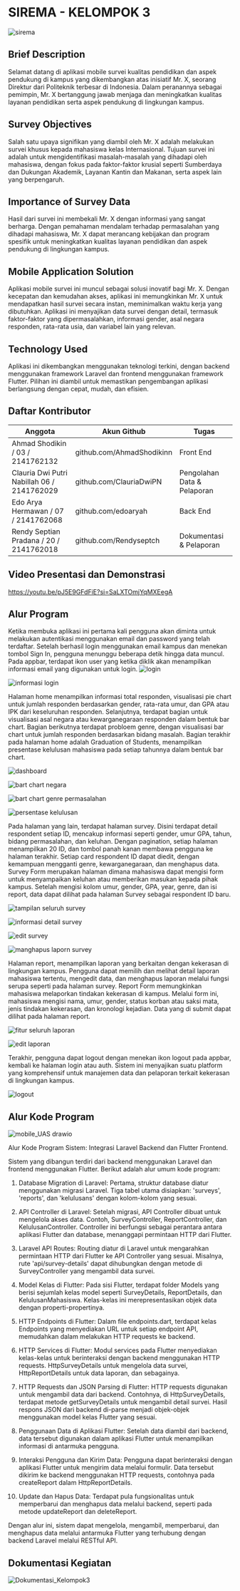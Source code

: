 # SIREMA - KELOMPOK 3
![sirema](https://github.com/edoaryah/Flutter-Laravel-SurveyApp/assets/114456394/21e40a8f-f66c-4f4a-b1c8-6de93a72920d)

## Brief Description

Selamat datang di aplikasi mobile survei kualitas pendidikan dan aspek pendukung di kampus yang dikembangkan atas inisiatif Mr. X, seorang Direktur dari Politeknik terbesar di Indonesia. Dalam peranannya sebagai pemimpin, Mr. X bertanggung jawab menjaga dan meningkatkan kualitas layanan pendidikan serta aspek pendukung di lingkungan kampus. 

## Survey Objectives

Salah satu upaya signifikan yang diambil oleh Mr. X adalah melakukan survei khusus kepada mahasiswa kelas Internasional. Tujuan survei ini adalah untuk mengidentifikasi masalah-masalah yang dihadapi oleh mahasiswa, dengan fokus pada faktor-faktor krusial seperti Sumberdaya dan Dukungan Akademik, Layanan Kantin dan Makanan, serta aspek lain yang berpengaruh.

## Importance of Survey Data

Hasil dari survei ini membekali Mr. X dengan informasi yang sangat berharga. Dengan pemahaman mendalam terhadap permasalahan yang dihadapi mahasiswa, Mr. X dapat merancang kebijakan dan program spesifik untuk meningkatkan kualitas layanan pendidikan dan aspek pendukung di lingkungan kampus.

## Mobile Application Solution

Aplikasi mobile survei ini muncul sebagai solusi inovatif bagi Mr. X. Dengan kecepatan dan kemudahan akses, aplikasi ini memungkinkan Mr. X untuk mendapatkan hasil survei secara instan, meminimalkan waktu kerja yang dibutuhkan. Aplikasi ini menyajikan data survei dengan detail, termasuk faktor-faktor yang dipermasalahkan, informasi gender, asal negara responden, rata-rata usia, dan variabel lain yang relevan.

## Technology Used

Aplikasi ini dikembangkan menggunakan teknologi terkini, dengan backend menggunakan framework Laravel dan frontend menggunakan framework Flutter. Pilihan ini diambil untuk memastikan pengembangan aplikasi berlangsung dengan cepat, mudah, dan efisien.

## Daftar Kontributor
| Anggota | Akun Github | Tugas |
| ------ | ------ | ------ |
| Ahmad Shodikin / 03 / 2141762132 | github.com/AhmadShodikinn | Front End |
| Clauria Dwi Putri Nabillah 06 / 2141762029 | github.com/ClauriaDwiPN | Pengolahan Data & Pelaporan |
| Edo Arya Hermawan / 07 / 2141762068 | github.com/edoaryah | Back End |
| Rendy Septian Pradana / 20 / 2141762018 | github.com/Rendyseptch | Dokumentasi & Pelaporan |

## Video Presentasi dan Demonstrasi

https://youtu.be/pJ5E9GFdFiE?si=SaLXTOmjYqMXEegA

## Alur Program
Ketika membuka aplikasi ini pertama kali pengguna akan diminta untuk melakukan autentikasi menggunakan email dan password yang telah terdaftar. Setelah berhasil login menggunakan email kampus dan menekan tombol Sign In, pengguna menunggu beberapa detik hingga data muncul. Pada appbar, terdapat ikon user yang ketika diklik akan menampilkan informasi email yang digunakan untuk login. 
![login](https://github.com/edoaryah/Flutter-Laravel-SurveyApp/assets/92168645/cd3871fb-01a6-4765-a49b-78c4eb13ad00)

![informasi login](https://github.com/edoaryah/Flutter-Laravel-SurveyApp/assets/92168645/046ba6fd-0853-4962-bdbb-b2ce77f6b2f3)


Halaman home menampilkan informasi total responden, visualisasi pie chart untuk jumlah responden berdasarkan gender, rata-rata umur, dan GPA atau IPK dari keseluruhan responden. Selanjutnya, terdapat bagian untuk visualisasi asal negara atau kewarganegaraan responden dalam bentuk bar chart. Bagian berikutnya terdapat probloem genre, dengan visualisasi bar chart untuk jumlah responden berdasarkan bidang masalah. Bagian terakhir pada halaman home adalah Graduation of Students, menampilkan presentase kelulusan mahasiswa pada setiap tahunnya dalam bentuk bar chart.

![dashboard](https://github.com/edoaryah/Flutter-Laravel-SurveyApp/assets/92168645/5b8b2a07-0dc0-45ba-a30f-a013895b21dc)

![bart chart negara](https://github.com/edoaryah/Flutter-Laravel-SurveyApp/assets/92168645/48fa1ead-1117-45c1-9622-7f0828bd6f4a)

![bart chart genre permasalahan](https://github.com/edoaryah/Flutter-Laravel-SurveyApp/assets/92168645/84caf474-b7e0-4ff0-9fa8-29f273143d8e)

![persentase kelulusan](https://github.com/edoaryah/Flutter-Laravel-SurveyApp/assets/92168645/36610e5a-0655-4c1d-afdf-7f698aa0b7cb)


Pada halaman yang lain, terdapat halaman survey. Disini terdapat detail respondent setiap ID, mencakup informasi seperti gender, umur GPA, tahun, bidang permasalahan, dan keluhan. Dengan pagination, setiap halaman menampilkan 20 ID, dan tombol panah kanan membawa pengguna ke halaman terakhir. Setiap card respondent ID dapat diedit, dengan kemampuan mengganti genre, kewarganegaraan, dan menghapus data. Survey Form merupakan halaman dimana mahasiswa dapat mengisi form untuk menyampaikan keluhan atau memberikan masukan kepada pihak kampus. Setelah mengisi kolom umur, gender, GPA, year, genre, dan isi report, data dapat dilihat pada halaman Survey sebagai respondent ID baru.

![tampilan seluruh survey](https://github.com/edoaryah/Flutter-Laravel-SurveyApp/assets/92168645/24f77797-afa8-4240-85f9-087931156130)

![informasi detail survey](https://github.com/edoaryah/Flutter-Laravel-SurveyApp/assets/92168645/d86df1fb-e010-4756-b793-b89115dd74cd)

![edit survey](https://github.com/edoaryah/Flutter-Laravel-SurveyApp/assets/92168645/cbfb3ee1-5eec-40c9-8510-8e3808afec44)

![manghapus laporn survey](https://github.com/edoaryah/Flutter-Laravel-SurveyApp/assets/92168645/9c902ee6-bdee-432e-b2e8-22a04b959e93)


Halaman report, menampilkan laporan yang berkaitan dengan kekerasan di lingkungan kampus. Pengguna dapat memilih dan melihat detail laporan mahasiswa tertentu, mengedit data, dan menghapus laporan melalui fungsi serupa seperti pada halaman survey. Report Form memungkinkan mahasiswa melaporkan tindakan kekerasan di kampus. Melalui form ini, mahasiswa mengisi nama, umur, gender, status korban atau saksi mata, jenis tindakan kekerasan, dan kronologi kejadian. Data yang di submit dapat dilihat pada halaman report. 

![fitur seluruh laporan](https://github.com/edoaryah/Flutter-Laravel-SurveyApp/assets/92168645/eed4a46f-c004-4c2f-92de-7bee834e9071)

![edit laporan](https://github.com/edoaryah/Flutter-Laravel-SurveyApp/assets/92168645/1339dd48-8703-4f66-97c1-37573a5b225b)


Terakhir, pengguna dapat logout dengan menekan ikon logout pada appbar, kembali ke halaman login atau auth. Sistem ini menyajikan suatu platform yang komprehensif untuk manajemen data dan pelaporan terkait kekerasan di lingkungan kampus.

![logout](https://github.com/edoaryah/Flutter-Laravel-SurveyApp/assets/92168645/f7987a63-5785-4d3e-8abf-cba8346bc125)

## Alur Kode Program 
![mobile_UAS drawio](https://github.com/edoaryah/Flutter-Laravel-SurveyApp/assets/92168645/8ca74327-5e15-4ef6-9d17-a8f5363c4c04)

Alur Kode Program Sistem: Integrasi Laravel Backend dan Flutter Frontend.

Sistem yang dibangun terdiri dari backend menggunakan Laravel dan frontend menggunakan Flutter. Berikut adalah alur umum kode program:

1. Database Migration di Laravel:
Pertama, struktur database diatur menggunakan migrasi Laravel.
Tiga tabel utama disiapkan: 'surveys', 'reports', dan 'kelulusans' dengan kolom-kolom yang sesuai.

2. API Controller di Laravel:
Setelah migrasi, API Controller dibuat untuk mengelola akses data. Contoh, SurveyController, ReportController, dan KelulusanController.
Controller ini berfungsi sebagai perantara antara aplikasi Flutter dan database, menanggapi permintaan HTTP dari Flutter.

3. Laravel API Routes:
Routing diatur di Laravel untuk mengarahkan permintaan HTTP dari Flutter ke API Controller yang sesuai.
Misalnya, rute 'api/survey-details' dapat dihubungkan dengan metode di SurveyController yang mengambil data survei.

4. Model Kelas di Flutter:
Pada sisi Flutter, terdapat folder Models yang berisi sejumlah kelas model seperti SurveyDetails, ReportDetails, dan KelulusanMahasiswa.
Kelas-kelas ini merepresentasikan objek data dengan properti-propertinya.

5. HTTP Endpoints di Flutter:
Dalam file endpoints.dart, terdapat kelas Endpoints yang menyediakan URL untuk setiap endpoint API, memudahkan dalam melakukan HTTP requests ke backend.

6. HTTP Services di Flutter:
Modul services pada Flutter menyediakan kelas-kelas untuk berinteraksi dengan backend menggunakan HTTP requests.
HttpSurveyDetails untuk mengelola data survei, HttpReportDetails untuk data laporan, dan sebagainya.

7. HTTP Requests dan JSON Parsing di Flutter:
HTTP requests digunakan untuk mengambil data dari backend. Contohnya, di HttpSurveyDetails, terdapat metode getSurveyDetails untuk mengambil detail survei.
Hasil respons JSON dari backend di-parse menjadi objek-objek menggunakan model kelas Flutter yang sesuai.

8. Penggunaan Data di Aplikasi Flutter:
Setelah data diambil dari backend, data tersebut digunakan dalam aplikasi Flutter untuk menampilkan informasi di antarmuka pengguna.

9. Interaksi Pengguna dan Kirim Data:
Pengguna dapat berinteraksi dengan aplikasi Flutter untuk mengirim data melalui formulir.
Data tersebut dikirim ke backend menggunakan HTTP requests, contohnya pada createReport dalam HttpReportDetails.

10. Update dan Hapus Data:
Terdapat pula fungsionalitas untuk memperbarui dan menghapus data melalui backend, seperti pada metode updateReport dan deleteReport.

Dengan alur ini, sistem dapat mengelola, mengambil, memperbarui, dan menghapus data melalui antarmuka Flutter yang terhubung dengan backend Laravel melalui RESTful API.


## Dokumentasi Kegiatan
![Dokumentasi_Kelompok3](https://github.com/edoaryah/Flutter-Laravel-SurveyApp/assets/114456394/a5c8eb7f-60c7-4102-a43e-1a01e7646108)
